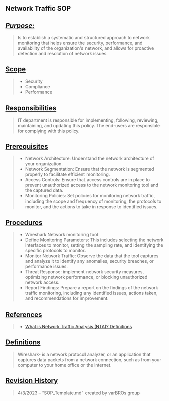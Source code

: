 #
## **Network Traffic SOP**
## <u>*Purpose:*</u>
>  Is to establish a systematic and structured approach to network monitoring that helps ensure the security, performance, and availability of the organization's network, and allows for proactive detection and resolution of network issues.

## <u>Scope</u>
> - Security 
> - Compliance
> - Performance

 
## <u>Responsibilities</u>
> IT department is responsible for implementing, following, reviewing, maintaining, and updating this policy. The end-users are responsible for complying with this policy.
## <u>Prerequisites</u>
> - Network Architecture: Understand the network architecture of your organization.
> - Network Segmentation: Ensure that the network is segmented properly to facilitate efficient monitoring.
> - Access Controls: Ensure that access controls are in place to prevent unauthorized access to the network monitoring tool and the captured data.
> - Monitoring Policies: Set policies for monitoring network traffic, including the scope and frequency of monitoring, the protocols to monitor, and the actions to take in response to identified issues.

 
## <u>Procedures</u>
> -  Wireshark Network monitoring tool
> -  Define Monitoring Parameters: This includes selecting the network interfaces to monitor, setting the sampling rate, and identifying the specific protocols to monitor. 
> -  Monitor Network Traffic: Observe the data that the tool captures and analyze it to identify any anomalies, security breaches, or performance issues.
> -  Threat Response: implement network security measures, optimizing network performance, or blocking unauthorized network access.
> -  Report Findings: Prepare a report on the findings of the network traffic monitoring, including any identified issues, actions taken, and recommendations for improvement.


## <u>References</u> 
> - [What is Network Traffic Analysis (NTA)?
Definitions](https://www.rapid7.com/fundamentals/network-traffic-analysis/#:~:text=Network%20traffic%20analysis%20(NTA)%20is,malware%20such%20as%20ransomware%20activity)

## <u>Definitions</u>
> Wireshark- is a network protocol analyzer, or an application that captures data packets from a network connection, such as from your computer to your home office or the internet.

## <u>Revision History</u> 
>4/3/2023 – “SOP_Template.md” created by varBROs group
